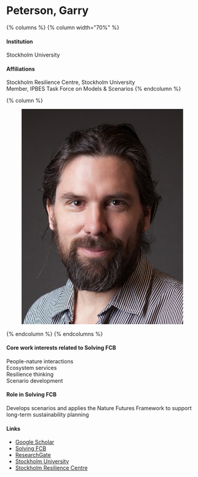 # Peterson, Garry

{% columns %}
{% column width="70%" %}
#### Institution

Stockholm University

#### Affiliations

Stockholm Resilience Centre, Stockholm University\
Member, IPBES Task Force on Models & Scenarios
{% endcolumn %}

{% column %}
<figure><img src="https://raw.githubusercontent.com/Solving-FCB/docs/refs/heads/main/.img/peterson-g.webp" alt=""></figure>
{% endcolumn %}
{% endcolumns %}

#### Core work interests related to Solving FCB

People-nature interactions\
Ecosystem services\
Resilience thinking\
Scenario development

#### Role in Solving FCB

Develops scenarios and applies the Nature Futures Framework to support long-term sustainability planning

#### Links

* [Google Scholar](https://scholar.google.ca/citations?user=lbn4cl0AAAAJ)
* [Solving FCB](https://solvingfcb.org/people/peterson-g/)
* [ResearchGate](https://www.researchgate.net/profile/Garry-Peterson)
* [Stockholm University](https://www.su.se/english/profiles/gpeterson-1.184323)
* [Stockholm Resilience Centre](https://www.stockholmresilience.org/meet-our-team/staff/garry-peterson.html)
